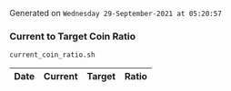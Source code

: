 Generated on `Wednesday 29-September-2021 at 05:20:57`

### Current to Target Coin Ratio
`current_coin_ratio.sh`

Date|Current|Target|Ratio
---|---|---|---
